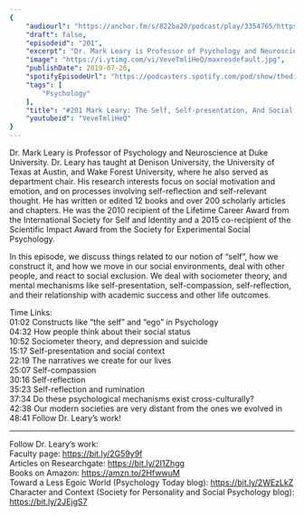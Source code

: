 ```yaml
---
{
	"audiourl": "https://anchor.fm/s/822ba20/podcast/play/3354765/https%3A%2F%2Fd3ctxlq1ktw2nl.cloudfront.net%2Fproduction%2F2019-4-24%2F15847628-44100-2-7cac3934b4436.m4a",
	"draft": false,
	"episodeid": "201",
	"excerpt": "Dr. Mark Leary is Professor of Psychology and Neuroscience at Duke University. Dr. Leary has taught at Denison University, the University of Texas at Austin, and Wake Forest University, where he also served as department chair. His research interests focus on social motivation and emotion, and on processes involving self-reflection and self-relevant thought. He has written or edited 12 books and over 200 scholarly articles and chapters. He was the 2010 recipient of the Lifetime Career Award from the International Society for Self and Identity and a 2015 co-recipient of the Scientific Impact Award from the Society for Experimental Social Psychology. ",
	"image": "https://i.ytimg.com/vi/VeveTmliHeQ/maxresdefault.jpg",
	"publishDate": 2019-07-26,
	"spotifyEpisodeUrl": "https://podcasters.spotify.com/pod/show/thedissenter/episodes/201-Mark-Leary-The-Self--Self-presentation--And-Social-Status-e44smd",
	"tags": [
		"Psychology"
	],
	"title": "#201 Mark Leary: The Self, Self-presentation, And Social Status",
	"youtubeid": "VeveTmliHeQ"
}
---
```

Dr. Mark Leary is Professor of Psychology and Neuroscience at Duke University. Dr. Leary has taught at Denison University, the University of Texas at Austin, and Wake Forest University, where he also served as department chair. His research interests focus on social motivation and emotion, and on processes involving self-reflection and self-relevant thought. He has written or edited 12 books and over 200 scholarly articles and chapters. He was the 2010 recipient of the Lifetime Career Award from the International Society for Self and Identity and a 2015 co-recipient of the Scientific Impact Award from the Society for Experimental Social Psychology. 

In this episode, we discuss things related to our notion of “self”, how we construct it, and how we move in our social environments, deal with other people, and react to social exclusion. We deal with sociometer theory, and mental mechanisms like self-presentation, self-compassion, self-reflection, and their relationship with academic success and other life outcomes.

Time Links:  
<time>01:02</time> Constructs like “the self” and “ego” in Psychology  
<time>04:32</time> How people think about their social status     
<time>10:52</time> Sociometer theory, and depression and suicide                                                  
<time>15:17</time> Self-presentation and social context                                              
<time>22:19</time> The narratives we create for our lives                                                          
<time>25:07</time> Self-compassion              
<time>30:16</time> Self-reflection               
<time>35:23</time> Self-reflection and rumination  
<time>37:34</time> Do these psychological mechanisms exist cross-culturally?   
<time>42:38</time> Our modern societies are very distant from the ones we evolved in  
<time>48:41</time> Follow Dr. Leary’s work!

---

Follow Dr. Leary’s work:  
Faculty page: https://bit.ly/2G59y9f  
Articles on Researchgate: https://bit.ly/2I1Zhgg  
Books on Amazon: https://amzn.to/2HfwwuM  
Toward a Less Egoic World (Psychology Today blog): https://bit.ly/2WEzLkZ  
Character and Context (Society for Personality and Social Psychology blog): https://bit.ly/2JEjgS7
